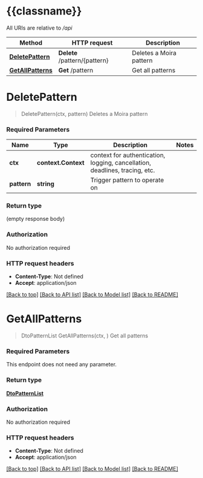 # {{classname}}

All URIs are relative to */api*

Method | HTTP request | Description
------------- | ------------- | -------------
[**DeletePattern**](PatternApi.md#DeletePattern) | **Delete** /pattern/{pattern} | Deletes a Moira pattern
[**GetAllPatterns**](PatternApi.md#GetAllPatterns) | **Get** /pattern | Get all patterns

# **DeletePattern**
> DeletePattern(ctx, pattern)
Deletes a Moira pattern

### Required Parameters

Name | Type | Description  | Notes
------------- | ------------- | ------------- | -------------
 **ctx** | **context.Context** | context for authentication, logging, cancellation, deadlines, tracing, etc.
  **pattern** | **string**| Trigger pattern to operate on | 

### Return type

 (empty response body)

### Authorization

No authorization required

### HTTP request headers

 - **Content-Type**: Not defined
 - **Accept**: application/json

[[Back to top]](#) [[Back to API list]](../README.md#documentation-for-api-endpoints) [[Back to Model list]](../README.md#documentation-for-models) [[Back to README]](../README.md)

# **GetAllPatterns**
> DtoPatternList GetAllPatterns(ctx, )
Get all patterns

### Required Parameters
This endpoint does not need any parameter.

### Return type

[**DtoPatternList**](dto.PatternList.md)

### Authorization

No authorization required

### HTTP request headers

 - **Content-Type**: Not defined
 - **Accept**: application/json

[[Back to top]](#) [[Back to API list]](../README.md#documentation-for-api-endpoints) [[Back to Model list]](../README.md#documentation-for-models) [[Back to README]](../README.md)

